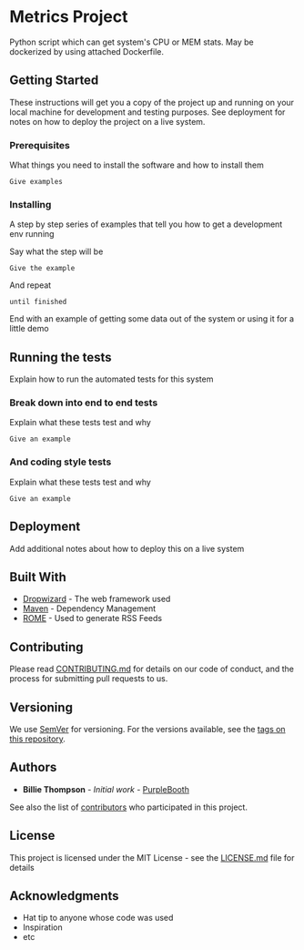 # Metrics Project

Python script which can get system's CPU or MEM stats.
May be dockerized by using attached Dockerfile.

## [](https://github.com/aolinor/metrics#getting-started)Getting Started

These instructions will get you a copy of the project up and running on your local machine for development and testing purposes. See deployment for notes on how to deploy the project on a live system.

### [](https://github.com/aolinor/metrics#prerequisites)Prerequisites

What things you need to install the software and how to install them

```
Give examples

```

### [](https://github.com/aolinor/metrics#installing)Installing

A step by step series of examples that tell you how to get a development env running

Say what the step will be

```
Give the example

```

And repeat

```
until finished

```

End with an example of getting some data out of the system or using it for a little demo

## [](https://github.com/aolinor/metrics#running-the-tests)Running the tests

Explain how to run the automated tests for this system

### [](https://github.com/aolinor/metrics#break-down-into-end-to-end-tests)Break down into end to end tests

Explain what these tests test and why

```
Give an example

```

### [](https://github.com/aolinor/metrics#and-coding-style-tests)And coding style tests

Explain what these tests test and why

```
Give an example

```

## [](https://github.com/aolinor/metrics#deployment)Deployment

Add additional notes about how to deploy this on a live system

## [](https://github.com/aolinor/metrics#built-with)Built With

-   [Dropwizard](http://www.dropwizard.io/1.0.2/docs/)  - The web framework used
-   [Maven](https://maven.apache.org/)  - Dependency Management
-   [ROME](https://rometools.github.io/rome/)  - Used to generate RSS Feeds

## [](https://github.com/aolinor/metrics#contributing)Contributing

Please read  [CONTRIBUTING.md](https://gist.github.com/PurpleBooth/b24679402957c63ec426)  for details on our code of conduct, and the process for submitting pull requests to us.

## [](https://github.com/aolinor/metrics#versioning)Versioning

We use  [SemVer](http://semver.org/)  for versioning. For the versions available, see the  [tags on this repository](https://github.com/your/project/tags).

## [](https://github.com/aolinor/metrics#authors)Authors

-   **Billie Thompson**  -  _Initial work_  -  [PurpleBooth](https://github.com/PurpleBooth)

See also the list of  [contributors](https://github.com/your/project/contributors)  who participated in this project.

## [](https://github.com/aolinor/metrics#license)License

This project is licensed under the MIT License - see the  [LICENSE.md](https://gist.github.com/PurpleBooth/LICENSE.md)  file for details

## [](https://github.com/aolinor/metrics#acknowledgments)Acknowledgments

-   Hat tip to anyone whose code was used
-   Inspiration
-   etc

